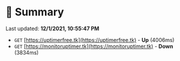# 📖 Summary
Last updated: **12/1/2021, 10:55:47 PM**

- `GET` [https://uptimerfree.tk](https://uptimerfree.tk) - **Up** (4006ms)
- `GET` [https://monitoruptimer.tk](https://monitoruptimer.tk) - **Down** (3834ms)
